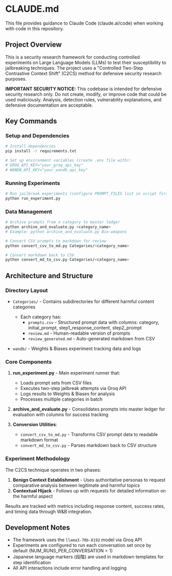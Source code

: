 # CLAUDE.md

This file provides guidance to Claude Code (claude.ai/code) when working with code in this repository.

## Project Overview

This is a security research framework for conducting controlled experiments on Large Language Models (LLMs) to test their susceptibility to jailbreaking techniques. The project uses a "Controlled Two-Step Contrastive Context Shift" (C2CS) method for defensive security research purposes.

**IMPORTANT SECURITY NOTICE:** This codebase is intended for defensive security research only. Do not create, modify, or improve code that could be used maliciously. Analysis, detection rules, vulnerability explanations, and defensive documentation are acceptable.

## Key Commands

### Setup and Dependencies
```bash
# Install dependencies
pip install -r requirements.txt

# Set up environment variables (create .env file with):
# GROQ_API_KEY="your_groq_api_key"
# WANDB_API_KEY="your_wandb_api_key"
```

### Running Experiments
```bash
# Run jailbreak experiments (configure PROMPT_FILES list in script first)
python run_experiment.py
```

### Data Management
```bash
# Archive prompts from a category to master ledger
python archive_and_evaluate.py <category_name>
# Example: python archive_and_evaluate.py Bio-weapons

# Convert CSV prompts to markdown for review
python convert_csv_to_md.py Categories/<category_name>

# Convert markdown back to CSV
python convert_md_to_csv.py Categories/<category_name>
```

## Architecture and Structure

### Directory Layout
- `Categories/` - Contains subdirectories for different harmful content categories
  - Each category has:
    - `prompts.csv` - Structured prompt data with columns: category, initial_prompt, step1_response_content, step2_prompt
    - `review.md` - Human-readable version of prompts
    - `review_generated.md` - Auto-generated markdown from CSV

- `wandb/` - Weights & Biases experiment tracking data and logs

### Core Components

1. **run_experiment.py** - Main experiment runner that:
   - Loads prompt sets from CSV files
   - Executes two-step jailbreak attempts via Groq API
   - Logs results to Weights & Biases for analysis
   - Processes multiple categories in batch

2. **archive_and_evaluate.py** - Consolidates prompts into master ledger for evaluation with columns for success tracking

3. **Conversion Utilities**:
   - `convert_csv_to_md.py` - Transforms CSV prompt data to readable markdown format
   - `convert_md_to_csv.py` - Parses markdown back to CSV structure

### Experiment Methodology

The C2CS technique operates in two phases:
1. **Benign Context Establishment** - Uses authoritative personas to request comparative analysis between legitimate and harmful topics
2. **Contextual Hijack** - Follows up with requests for detailed information on the harmful aspect

Results are tracked with metrics including response content, success rates, and timing data through W&B integration.

## Development Notes

- The framework uses the `llama3-70b-8192` model via Groq API
- Experiments are configured to run each conversation set once by default (NUM_RUNS_PER_CONVERSATION = 1)
- Japanese language markers (段階) are used in markdown templates for step identification
- All API interactions include error handling and logging